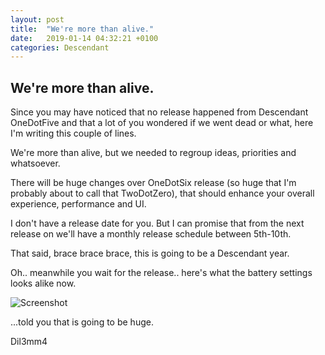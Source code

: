 ```yaml
---
layout: post
title:  "We're more than alive."
date:   2019-01-14 04:32:21 +0100
categories: Descendant
---
```

## We're more than alive. 

Since you may have noticed that no release happened from Descendant OneDotFive and that a lot of you wondered if we went dead or what, here I'm writing this couple of lines. 

We're more than alive, but we needed to regroup ideas, priorities and whatsoever. 

There will be huge changes over OneDotSix release (so huge that I'm probably about to call that TwoDotZero), that should enhance your overall experience, performance and UI. 

I don't have a release date for you. 
But I can promise that from the next release on we'll have a monthly release schedule between 5th-10th.

That said, brace brace brace, this is going to be a Descendant year.

Oh.. meanwhile you wait for the release.. here's what the battery settings looks alike now. 


 ![Screenshot](https://i.imgur.com/Us2A1wl.jpg)

...told you that is going to be huge.

Dil3mm4
